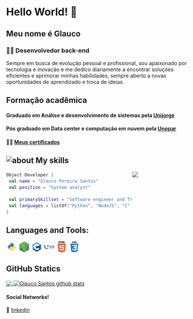 <h1> Hello World! 👋</h1>
<h2> Meu nome é Glauco</h2>
<h3>👨‍💻 Desenvolvedor back-end</h3>
<p>Sempre em busca de evolução pessoal e profissional, sou apaixonado por tecnologia e inovação e me dedico diariamente a encontrar soluções eficientes e aprimorar minhas habilidades, sempre aberto a novas oportunidades de aprendizado e troca de ideias.</p>  

## Formação acadêmica

#### Graduado em Análise e desenvolvimento de sistemas pela <a href="https://unijorge.edu.br/" target="_blank">Unijorge</a> <br>
#### Pós graduado em Data center e computação em nuvem pela <a href="https://www.portalpos.com.br/unopar" target="_blank">Unopar</a>
#### 🧑‍🎓 <a href="https://drive.google.com/drive/folders/1akfokjJrrwEb1lE8Wc3rmrmMGfctL-D3?usp=sharing" target="_blank">Meus certificados</a>
</p>


## <img width="45" alt="about" src="https://raw.github.com/elizarov/elizarov/master/about.png"> My skills

<img align="right" width="32%" src="https://i2.wp.com/allhtaccess.info/wp-content/uploads/2018/03/programming.gif?fit=1281%2C716&ssl=1" />

```kotlin
Object Developer {
 val name = "Glauco Pereira Santos"
 val position = "System analyst"
 
 val primarySkillset = "Software engineer and Troubleshooting"
 val languages = listOf("Python", "NodeJS", "C" , "Flask" , "HTML", "CSS") 
}
```

## **Languages and Tools:**  


<code><img height="30" src="https://raw.githubusercontent.com/github/explore/80688e429a7d4ef2fca1e82350fe8e3517d3494d/topics/python/python.png"></code>
<code><img height="30" src="https://raw.githubusercontent.com/github/explore/80688e429a7d4ef2fca1e82350fe8e3517d3494d/topics/nodejs/nodejs.png"></code>
<code><img height="30" src="https://raw.githubusercontent.com/github/explore/80688e429a7d4ef2fca1e82350fe8e3517d3494d/topics/c/c.png"></code>
<code><img height="30" src="https://raw.githubusercontent.com/github/explore/80688e429a7d4ef2fca1e82350fe8e3517d3494d/topics/flask/flask.png"></code>
<code><img height="30" src="https://raw.githubusercontent.com/github/explore/80688e429a7d4ef2fca1e82350fe8e3517d3494d/topics/html/html.png"></code>
<code><img height="30" src="https://raw.githubusercontent.com/github/explore/80688e429a7d4ef2fca1e82350fe8e3517d3494d/topics/css/css.png"></code>

## **GitHub Statics**

<a href="https://github.com/di0nar4p">
  <img align="center" src="https://github-readme-stats.vercel.app/api/top-langs/?username=di0nar4p&theme=dracula&hide_langs_below=0" />
</a>

<a href="https://github.com/di0nar4p">
 <img align="center" src="https://github-readme-stats.zohan.tech/api?username=di0nar4p&show_icons=true&theme=dracula&line_height=27" alt="Glauco Santos github stats"/>
</a>


<br>

#### Social Networks!

👔 [linkedin](https://www.linkedin.com/in/glaucopsantos/)


